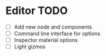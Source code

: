 # Editor TODO

- [ ] Add new node and components
- [ ] Command line interface for options
- [ ] Inspector material options
- [ ] Light gizmos
